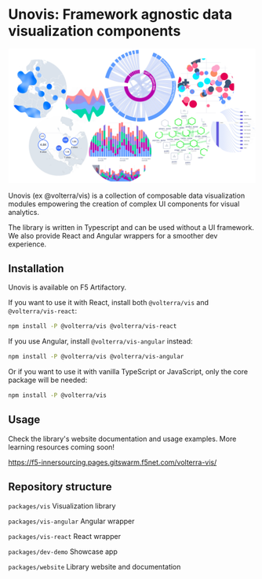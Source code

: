 # Unovis: Framework agnostic data visualization components
![](cover.png)

Unovis (ex @volterra/vis) is a collection of composable data visualization modules empowering the creation
of complex UI components for visual analytics.

The library is written in Typescript and can be used without a UI framework. We also provide React and Angular wrappers
for a smoother dev experience.


## Installation
Unovis is available on F5 Artifactory.

If you want to use it with React, install both `@volterra/vis` and `@volterra/vis-react`:
```bash
npm install -P @volterra/vis @volterra/vis-react
```

If you use Angular, install `@volterra/vis-angular` instead:
```bash
npm install -P @volterra/vis @volterra/vis-angular
```

Or if you want to use it with vanilla TypeScript or JavaScript, only the core package will be needed:
```bash
npm install -P @volterra/vis
```

## Usage
Check the library's website documentation and usage examples. More learning resources coming soon!

https://f5-innersourcing.pages.gitswarm.f5net.com/volterra-vis/


## Repository structure

`packages/vis` Visualization library

`packages/vis-angular` Angular wrapper

`packages/vis-react` React wrapper

`packages/dev-demo` Showcase app

`packages/website` Library website and documentation
